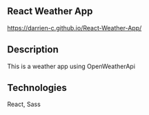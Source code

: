 ## React Weather App
https://darrien-c.github.io/React-Weather-App/


## Description
This is a weather app using OpenWeatherApi

## Technologies
  React,
  Sass
